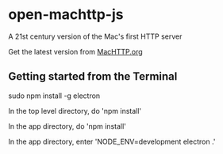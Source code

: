 # open-machttp-js
A 21st century version of the Mac's first HTTP server

Get the latest version from [MacHTTP.org](http://www.machttp.org/)

## Getting started from the Terminal
sudo npm install -g electron

In the top level directory, do 'npm install'

In the app directory, do 'npm install'

In the app directory, enter 'NODE_ENV=development electron .'
